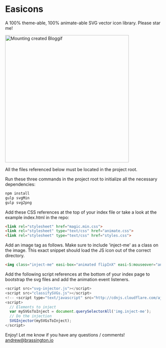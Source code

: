 Easicons
=======
A 100% theme-able, 100% animate-able SVG vector icon library.
Please star me!

<a href="http://en.bloggif.com/" title="Photo Editing"><img src="http://data.bloggif.com/distant/user/store/0/2/f/e/320b60d923e921cf52d0ef98a921ef20.gif" alt="Mounting created Bloggif" width="400" height="411" /></a>


All the files referenced below must be located in the project root.

Run these three commands in the project root to initialize all the necessary dependencies:

```bash
npm install
gulp svgMin
gulp svg2png
```


Add these CSS references at the top of your index file or take a look at the example index.html in the repo:
```html
<link rel="stylesheet" href="magic.min.css">
<link rel="stylesheet" type="text/css" href="animate.css">
<link rel="stylesheet" type="text/css" href="styles.css">
```

Add an image tag as follows. Make sure to include 'inject-me' as a class on the image. This exact snippet should load the JS icon out of the correct directory.
```html
<img class="inject-me" easi-box="animated flipInX" easi-S:mouseover="animated bounceOutLeft" easi-j:mouseover="animated fadeInLeftBig" src="./dist/easicons/svgs/js3.svg">
```

Add the following script references at the bottom of your index page to bootstrap the svg files and add the animation event listeners.
```javascript
<script src="svg-injector.js"></script>
<script src="classifySVGs.js"></script>
<!-- <script type="text/javascript" src="http://cdnjs.cloudflare.com/ajax/libs/jquery/2.1.1/jquery.min.js"></script> -->
<script>
  // Elements to inject
  var mySVGsToInject = document.querySelectorAll('img.inject-me');
  // Do the injection
  SVGInjector(mySVGsToInject);
</script>
```

Enjoy! Let me know if you have any questions / comments! [andrew@brassington.io](mailto:andrew@brassington.io)

